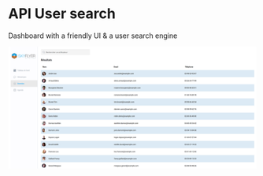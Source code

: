 

# API User search
Dashboard with a friendly UI & a user search engine

<a href="skyflyer-user-search.netlify.app" target="_blank">
    <img src="./img/screen.jpg" alt="Project preview">
</a>
